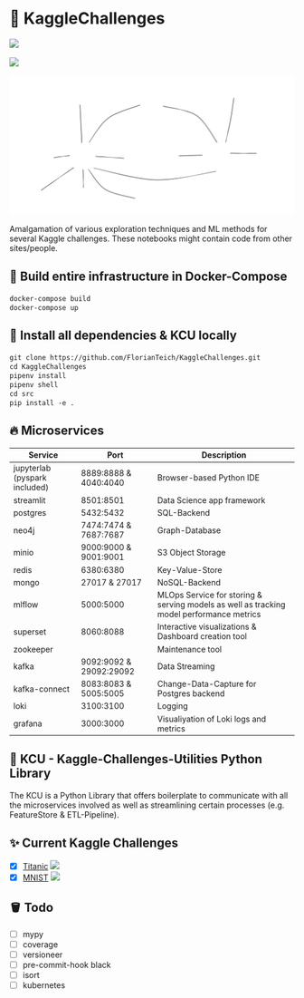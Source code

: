 # 🐍 KaggleChallenges

![](https://img.shields.io/github/repo-size/FlorianTeich/KaggleChallenges)

![](https://img.shields.io/github/actions/workflow/status/FlorianTeich/KaggleChallenges/main.yml?branch=main)

![Microservice Architecture](/assets/trailer.svg)

Amalgamation of various exploration techniques and ML methods for several Kaggle challenges.
These notebooks might contain code from other sites/people.

## 🚀 Build entire infrastructure in Docker-Compose

```
docker-compose build
docker-compose up
```

## 🐢 Install all dependencies & KCU locally

```
git clone https://github.com/FlorianTeich/KaggleChallenges.git
cd KaggleChallenges
pipenv install
pipenv shell
cd src
pip install -e .
```

## 🔥 Microservices

| Service | Port | Description |
| --- | --- | --- |
| jupyterlab (pyspark included) | 8889:8888 & 4040:4040 | Browser-based Python IDE |
| streamlit | 8501:8501 | Data Science app framework |
| postgres | 5432:5432 | SQL-Backend |
| neo4j | 7474:7474 & 7687:7687 | Graph-Database |
| minio | 9000:9000 & 9001:9001 | S3 Object Storage |
| redis | 6380:6380 | Key-Value-Store |
| mongo | 27017 & 27017 | NoSQL-Backend |
| mlflow | 5000:5000 | MLOps Service for storing & serving models as well as tracking model performance metrics |
| superset | 8060:8088 | Interactive visualizations & Dashboard creation tool |
| zookeeper |  | Maintenance tool |
| kafka | 9092:9092 & 29092:29092 | Data Streaming |
| kafka-connect | 8083:8083 & 5005:5005 | Change-Data-Capture for Postgres backend |
| loki | 3100:3100 | Logging |
| grafana | 3000:3000 | Visualiyation of Loki logs and metrics |

## 🦊 KCU - Kaggle-Challenges-Utilities Python Library

The KCU is a Python Library that offers boilerplate to communicate with all the microservices involved as well as streamlining certain processes (e.g. FeatureStore & ETL-Pipeline). 

## ✨ Current Kaggle Challenges

- [x] [Titanic](https://www.kaggle.com/c/titanic) ![](https://img.shields.io/badge/-tabular-blue)
- [x] [MNIST](https://www.kaggle.com/c/digit-recognizer) ![](https://img.shields.io/badge/-CV-blue)

## 🪣 Todo

- [ ] mypy
- [ ] coverage
- [ ] versioneer
- [ ] pre-commit-hook black
- [ ] isort
- [ ] kubernetes
